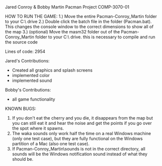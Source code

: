 Jared Conroy & Bobby Martin
Pacman Project
COMP-3070-01

HOW TO RUN THE GAME:
1.) Move the entire Pacman-Conroy_Martin folder to your C:\ drive
2.) Double click the batch file in the folder (Pacman.bat). This changes the console window to the correct dimensions to show all of the map
3.) (optional) Move the masm32 folder out of the Pacman-Conroy_Martin folder to your C:\ drive. this is necessary to compile and run the source code

Lines of code: 2954

Jared's Contributions:
- Created all graphics and splash screens
- implemented color
- implemented sound

Bobby's Contributions:
- all game functionality

KNOWN BUGS:
1. If you don't eat the cherry and you die, it disappears from the map but you can still eat it and hear the noise and get the points if you go over the spot where it spawns.
2. The waka sounds only work half the time on a real Windows machine (only one test case), but they are fully functional on the Windows partition of a Mac (also one test case).
3. If Pacman-Conroy_Martin\sounds is not in the correct directory, all sounds will be the Windows notification sound instead of what they should be.